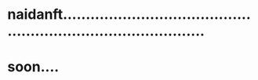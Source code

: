 # naidanft....................................................................................
# soon....
